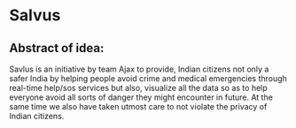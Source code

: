 # Salvus

## Abstract of idea:
Savlus is an initiative by team Ajax to provide, Indian citizens not only a safer India by helping people avoid crime and medical emergencies through real-time help/sos services but also, visualize all the data so as to help everyone avoid all sorts of danger they might encounter in future.
At the same time we also have taken utmost care to not violate the privacy of Indian citizens.

 
  





